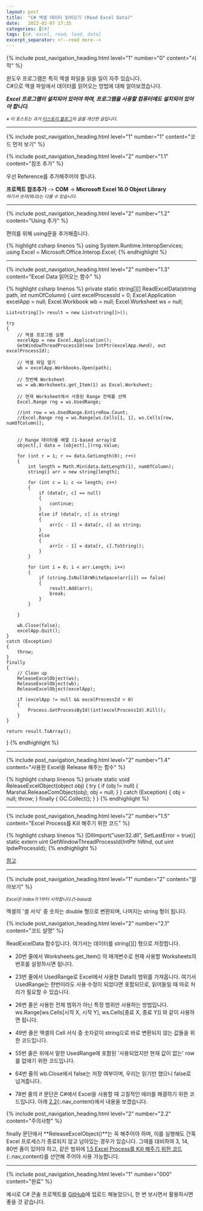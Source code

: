 ```yaml
---
layout: post
title:  "C# 엑셀 데이터 읽어오기 (Read Excel Data)"
date:   2022-02-07 17:35
categories: [C#]
tags: [c#, excel, read, load, data]
excerpt_separator: <!--read more-->
---
```



<!-- header for toc -->
{% include post_navigation_heading.html level="1" number="0" content="시작" %}

<!--start excerpt-->
윈도우 프로그램은 특히 엑셀 파일을 읽을 일이 자주 있습니다.  
C#으로 엑셀 파일에서 데이터를 읽어오는 방법에 대해 알아보겠습니다.
<!--read more-->

***Excel 프로그램이 설치되어 있어야 하며, 프로그램을 사용할 컴퓨터에도 설치되어 있어야 합니다.***

<sub>*※ 이 포스트는 과거 [티스토리 블로그][Origin-Tistory-Post]의 글을 개선한 글입니다.*</sub>


----


<!-- include for toc -->
{% include post_navigation_heading.html level="1" number="1" content="코드 먼저 보기" %}


<!-- include for toc -->
{% include post_navigation_heading.html level="2" number="1.1" content="참조 추가" %}

우선 Reference를 추가해주어야 합니다.

**프로젝트 참조추가** -> **COM** -> **Microsoft Excel 16.0 Object Library**  
<sub>*여기서 숫자(16.0)는 다를 수 있습니다.*</sub>


----


<!-- include for toc -->
{% include post_navigation_heading.html level="2" number="1.2" content="Using 추가" %}

편의를 위해 using문을 추가해줍니다.

{% highlight csharp linenos %}
using System.Runtime.InteropServices;
using Excel = Microsoft.Office.Interop.Excel;
{% endhighlight %}


----


<!-- include for toc -->
{% include post_navigation_heading.html level="2" number="1.3" content="Excel Data 읽어오는 함수" %}

<!-- #region code -->
{% highlight csharp linenos %}
private static string[][] ReadExcelData(string path, int numOfColumn)
{
    uint excelProcessId = 0;
    Excel.Application excelApp = null;
    Excel.Workbook wb = null;
    Excel.Worksheet ws = null;

    List<string[]> result = new List<string[]>();

    try
    {
        // 엑셀 프로그램 실행
        excelApp = new Excel.Application();
        GetWindowThreadProcessId(new IntPtr(excelApp.Hwnd), out excelProcessId);

        // 엑셀 파일 열기
        wb = excelApp.Workbooks.Open(path);

        // 첫번째 Worksheet
        ws = wb.Worksheets.get_Item(1) as Excel.Worksheet;

        // 현재 Worksheet에서 사용된 Range 전체를 선택
        Excel.Range rng = ws.UsedRange;

        //int row = ws.UsedRange.EntireRow.Count;
        //Excel.Range rng = ws.Range[ws.Cells[1, 1], ws.Cells[row, numOfColumn]];


        // Range 데이타를 배열 (1-based array)로
        object[,] data = (object[,])rng.Value;

        for (int r = 1; r <= data.GetLength(0); r++)
        {
            int length = Math.Min(data.GetLength(1), numOfColumn);
            string[] arr = new string[length];

            for (int c = 1; c <= length; c++)
            {
                if (data[r, c] == null)
                {
                    continue;
                }
                else if (data[r, c] is string)
                {
                    arr[c - 1] = data[r, c] as string;
                }
                else
                {
                    arr[c - 1] = data[r, c].ToString();
                }
            }

            for (int i = 0; i < arr.Length; i++)
            {
                if (string.IsNullOrWhiteSpace(arr[i]) == false)
                {
                    result.Add(arr);
                    break;
                }
            }

        }

        wb.Close(false);
        excelApp.Quit();
    }
    catch (Exception)
    {
        throw;
    }
    finally
    {
        // Clean up
        ReleaseExcelObject(ws);
        ReleaseExcelObject(wb);
        ReleaseExcelObject(excelApp);

        if (excelApp != null && excelProcessId > 0)
        {
            Process.GetProcessById((int)excelProcessId).Kill();
        }
    }

    return result.ToArray();
}
{% endhighlight %}
<!-- #endregion code -->


----


<!-- include for toc -->
{% include post_navigation_heading.html level="2" number="1.4" content="사용한 Excel을 Release 해주는 함수" %}

{% highlight csharp linenos %}
private static void ReleaseExcelObject(object obj)
{
    try
    {
        if (obj != null)
        {
            Marshal.ReleaseComObject(obj);
            obj = null;
        }
    }
    catch (Exception)
    {
        obj = null;
        throw;
    }
    finally
    {
        GC.Collect();
    }
}
{% endhighlight %}


----


<!-- include for toc -->
{% include post_navigation_heading.html level="2" number="1.5" content="Excel Process를 Kill 해주기 위한 코드" %}

{% highlight csharp linenos %}
[DllImport("user32.dll", SetLastError = true)]
static extern uint GetWindowThreadProcessId(IntPtr hWnd, out uint lpdwProcessId);
{% endhighlight %}

[참고](https://www.codeproject.com/Answers/74997/Close-Excel-Process-with-Interop#answer1)


----


<!-- include for toc -->
{% include post_navigation_heading.html level="1" number="2" content="알아보기" %}

<sub>*Excel은 index가 1부터 시작합니다.(1-based)*</sub>

엑셀의 '셀 서식' 중 숫자는 double 형으로 변환되며, 나머지는 string 형이 됩니다.


<!-- include for toc -->
{% include post_navigation_heading.html level="2" number="2.1" content="코드 설명" %}

ReadExcelData 함수입니다. 여기서는 데이터를 string[][] 형으로 저장합니다.

  - 20번 줄에서 Worksheets.get_Item() 의 매개변수로 현재 사용할 Worksheets의 번호를 설정하시면 됩니다.

  - 23번 줄에서 UsedRange로 Excel에서 사용한 Data의 범위를 가져옵니다. 여기서 UsedRange는 한번이라도 사용·수정이 되었다면 포함되므로, 읽어들일 때 따로 처리가 필요할 수 있습니다.

  - 26번 줄은 사용한 전체 범위가 아닌 특정 범위만 사용하는 방법입니다.  
  ws.Range[ws.Cells[시작 X, 시작 Y], ws.Cells[종료 X, 종료 Y]] 와 같이 사용하면 됩니다.

  - 49번 줄은 엑셀의 Cell 서식 중 숫자같이 string으로 바로 변환되지 않는 값들을 위한 코드입니다.

  - 55번 줄은 위에서 말한 UsedRange에 포함된 '사용되었지만 현재 값이 없는' row를 없애기 위한 코드입니다.

  - 64번 줄의 wb.Close에서 false는 저장 여부이며, 우리는 읽기만 했으니 false로 넘겨줍니다.

  - 78번 줄의 if 문단은 C#에서 Excel을 사용할 때 고질적인 에러를 해결하기 위한 코드입니다. 아래 [2.2](#nav-2-2){:.nav_content}에서 내용을 보겠습니다.


<!-- include for toc -->
{% include post_navigation_heading.html level="2" number="2.2" content="주의사항" %}

finally 문단에서 **ReleaseExcelObject()**는 꼭 해주어야 하며, 이를 실행해도 간혹 Excel 프로세스가 종료되지 않고 남아있는 경우가 있습니다. 그때를 대비하여 3, 14, 80번 줄이 있어야 하고, 같은 범위에 [1.5 Excel Process를 Kill 해주기 위한 코드](#nav-1-5){:.nav_content}를 선언해 주어야 사용 가능합니다.


----


<!-- include for toc -->
{% include post_navigation_heading.html level="1" number="000" content="완료" %}

예시로 C# 콘솔 프로젝트를 [GitHub][GitHub-Sample]에 업로드 해놓았으니, 한 번 보시면서 활용하시면 좋을 것 같습니다.




[GitHub-Sample]: https://github.com/GiGong/BlogPostSample/tree/master/ReadExcelData
[Origin-Tistory-Post]: https://gigong.tistory.com/4